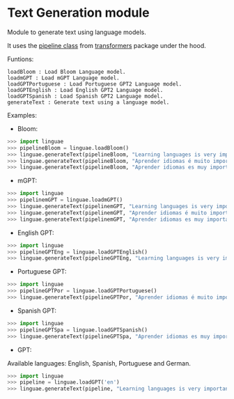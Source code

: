 # Text Generation module

Module to generate text using language models.

It uses the [pipeline class](https://huggingface.co/docs/transformers/main_classes/pipelines) from [transformers](https://github.com/huggingface/transformers) package under the hood.

Funtions:

```
loadBloom : Load Bloom Language model.
loadmGPT : Load mGPT Language model.
loadGPTPortuguese : Load Portuguese GPT2 Language model.
loadGPTEnglish : Load English GPT2 Language model.
loadGPTSpanish : Load Spanish GPT2 Language model. 
generateText : Generate text using a language model.
```

Examples:

* Bloom:

```python
>>> import linguae
>>> pipelineBloom = linguae.loadBloom()
>>> linguae.generateText(pipelineBloom, "Learning languages is very important to ")
>>> linguae.generateText(pipelineBloom, "Aprender idiomas é muito importante para ")
>>> linguae.generateText(pipelineBloom, "Aprender idiomas es muy importante para")
```

* mGPT:

```python
>>> import linguae
>>> pipelinemGPT = linguae.loadmGPT()
>>> linguae.generateText(pipelinemGPT, "Learning languages is very important to ")
>>> linguae.generateText(pipelinemGPT, "Aprender idiomas é muito importante para ")
>>> linguae.generateText(pipelinemGPT, "Aprender idiomas es muy importante para")
```

* English GPT:

```python
>>> import linguae
>>> pipelineGPTEng = linguae.loadGPTEnglish()
>>> linguae.generateText(pipelineGPTEng, "Learning languages is very important to ")
```

* Portuguese GPT:

```python
>>> import linguae
>>> pipelineGPTPor = linguae.loadGPTPortuguese()
>>> linguae.generateText(pipelineGPTPor, "Aprender idiomas é muito importante para ")
```

* Spanish GPT:

```python
>>> import linguae
>>> pipelineGPTSpa = linguae.loadGPTSpanish()
>>> linguae.generateText(pipelineGPTSpa, "Aprender idiomas es muy importante para")
```

* GPT:

Available languages: English, Spanish, Portuguese and German.

```python
>>> import linguae
>>> pipeline = linguae.loadGPT('en')
>>> linguae.generateText(pipeline, "Learning languages is very important to ")
```


